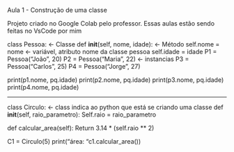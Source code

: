 Aula 1 - Construção de uma classe

Projeto criado no Google Colab pelo professor. 
Essas aulas estão sendo feitas no VsCode por mim

class Pessoa: <- Classe 
def __init__(self, nome, idade): <- Método
	    self.nome = nome <- variável, atributo nome da classe pessoa
	    self.idade = idade
P1 = Pessoa(“João”, 20)
P2 = Pessoa(“Maria”, 22)	<- instancias
P3 = Pessoa(“Carlos”, 25)
P4 = Pessoa(“Jorge”, 27)

print(p1.nome, pq.idade)
print(p2.nome, pq.idade)
print(p3.nome, pq.idade)
print(p4.nome, pq.idade)

*************************************************************************************************

class Circulo: <- class indica ao python que está se criando uma classe
	def __init__(self, raio_parametro):
	    Self.raio = raio_parametro

def calcular_area(self):
    Return 3.14 * (self.raio ** 2)

C1 = Circulo(5)
print(“área: “c1.calcular_area())
